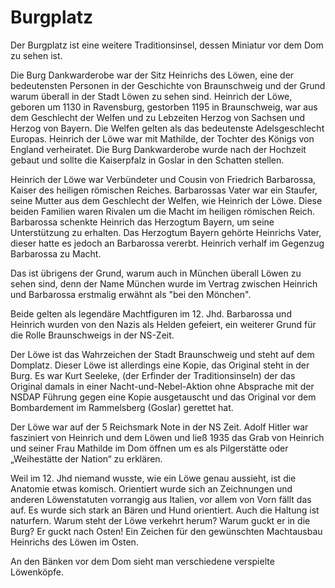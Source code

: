 # Burgplatz
Der Burgplatz ist eine weitere Traditionsinsel, dessen Miniatur vor dem Dom zu sehen ist.

Die Burg Dankwarderobe war der Sitz Heinrichs des Löwen, eine der bedeutensten Personen in der Geschichte von Braunschweig und der Grund warum überall in der Stadt Löwen zu sehen sind.
Heinrich der Löwe, geboren um 1130 in Ravensburg, gestorben 1195 in Braunschweig, war aus dem Geschlecht der Welfen und zu Lebzeiten Herzog von Sachsen und Herzog von Bayern. Die Welfen gelten als das bedeutenste Adelsgeschlecht Europas.
Heinrich der Löwe war mit Mathilde, der Tochter des Königs von England verheiratet.
Die Burg Dankwarderobe wurde nach der Hochzeit gebaut und sollte die Kaiserpfalz in Goslar in den Schatten stellen.

Heinrich der Löwe war Verbündeter und Cousin von Friedrich Barbarossa, Kaiser des heiligen römischen Reiches. Barbarossas Vater war ein Staufer, seine Mutter aus dem Geschlecht der Welfen, wie Heinrich der Löwe. Diese beiden Familien waren Rivalen um die Macht im heiligen römischen Reich. Barbarossa schenkte Heinrich das Herzogtum Bayern, um seine Unterstützung zu erhalten. Das Herzogtum Bayern gehörte Heinrichs Vater, dieser hatte es jedoch an Barbarossa vererbt. Heinrich verhalf im Gegenzug Barbarossa zu Macht. 

Das ist übrigens der Grund, warum auch in München überall Löwen zu sehen sind, denn der Name München wurde im Vertrag zwischen Heinrich und Barbarossa erstmalig erwähnt als "bei den Mönchen".

Beide gelten als legendäre Machtfiguren im 12. Jhd.
Barbarossa und Heinrich wurden von den Nazis als Helden gefeiert, ein weiterer Grund für die Rolle Braunschweigs in der NS-Zeit.

Der Löwe ist das Wahrzeichen der Stadt Braunschweig und steht auf dem Domplatz. Dieser Löwe ist allerdings eine Kopie, das Original steht in der Burg.
Es war Kurt Seeleke, (der Erfinder der Traditionsinseln) der das Original damals in einer Nacht-und-Nebel-Aktion ohne Absprache mit der NSDAP Führung gegen eine Kopie ausgetauscht und das Original vor dem Bombardement im Rammelsberg (Goslar) gerettet hat.

Der Löwe war auf der 5 Reichsmark Note in der NS Zeit. Adolf Hitler war fasziniert von Heinrich und dem Löwen und ließ 1935 das Grab von Heinrich und seiner Frau Mathilde im Dom öffnen um es als Pilgerstätte oder „Weihestätte der Nation“ zu erklären.

Weil im 12. Jhd niemand wusste, wie ein Löwe genau aussieht, ist die Anatomie etwas komisch. Orientiert wurde sich an Zeichnungen und anderen Löwenstatuten vorrangig aus Italien, vor allem von Vorn fällt das auf. Es wurde sich stark an Bären und Hund orientiert. Auch die Haltung ist naturfern. Warum steht der Löwe verkehrt herum? Warum guckt er in die Burg? Er guckt nach Osten! Ein Zeichen für den gewünschten Machtausbau Heinrichs des Löwen im Osten.

An den Bänken vor dem Dom sieht man verschiedene verspielte Löwenköpfe.